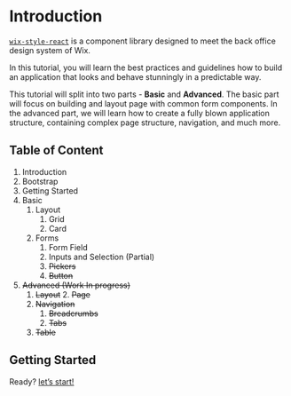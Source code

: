 # Introduction

[`wix-style-react`](https://wix-wix-style-react.surge.sh) is a component library designed to meet the back office design system of Wix.

In this tutorial, you will learn the best practices and guidelines how to build an application that looks and behave stunningly in a predictable way.

This tutorial will split into two parts - **Basic** and **Advanced**.
The basic part will focus on building and layout page with common form components.
In the advanced part, we will learn how to create a fully blown application structure, containing complex page structure, navigation, and much more.

## Table of Content
1. Introduction
2. Bootstrap
3. Getting Started
4. Basic
    1. Layout
        1. Grid
        1. Card
    2. Forms
        1. Form Field
        1. Inputs and Selection (Partial)
        1. ~~Pickers~~
        1. ~~Button~~
5. ~~Advanced (Work In progress)~~
    1. ~~Layout~~
        2. ~~Page~~
    2. ~~Navigation~~
        1. ~~Breadcrumbs~~
        1. ~~Tabs~~
    3. ~~Table~~


## Getting Started
Ready? [let’s start!](./Bootstrap.md)
